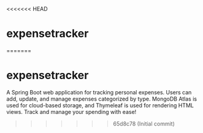 <<<<<<< HEAD
# expensetracker
=======
# expensetracker
A Spring Boot web application for tracking personal expenses. Users can add, update, and manage expenses categorized by type. MongoDB Atlas is used for cloud-based storage, and Thymeleaf is used for rendering HTML views. Track and manage your spending with ease!
>>>>>>> 65d8c78 (Initial commit)
